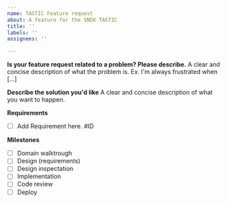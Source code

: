 ```yaml
---
name: TASTIC Feature request
about: A feature for the SNEK TASTIC
title: ''
labels: ''
assignees: ''

---
```


**Is your feature request related to a problem? Please describe.**
A clear and concise description of what the problem is. Ex. I'm always frustrated when [...]

**Describe the solution you'd like**
A clear and concise description of what you want to happen.

**Requirements**
- [ ] Add Requirement here. #ID

**Milestones**
- [ ] Domain walktrough
- [ ] Design (requirements)
- [ ] Design inspectation
- [ ] Implementation
- [ ] Code review
- [ ] Deploy
